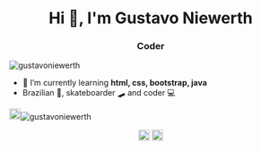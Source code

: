 <h1 align="center">Hi 👋, I'm Gustavo Niewerth</h1>
<h3 align="center">Coder</h3>

<p align="left"> <img src="https://komarev.com/ghpvc/?username=gustavoniewerth" alt="gustavoniewerth" /> </p>

- 🌱 I’m currently learning **html, css, bootstrap, java**
- Brazilian 💚, skateboarder 🛹 and coder 💻
<p align="left"><img src="https://devicons.github.io/devicon/devicon.git/icons/android/android-original-wordmark.svg" alt="android" width="20" height="20"/><img src="https://github-readme-stats.vercel.app/api?username=gustavoniewerth&show_icons=true" alt="gustavoniewerth" /> </p>

<p align="center">
<a href="https://linkedin.com/in/https://www.linkedin.com/in/gustavoniewerth/" target="blank"><img align="center" src="https://cdn.jsdelivr.net/npm/simple-icons@3.0.1/icons/linkedin.svg" alt="https://www.linkedin.com/in/gustavoniewerth/" height="20" width="20" /></a>
<a href="https://stackoverflow.com/users/https://stackoverflow.com/users/14042623/gustavo-niewerth" target="blank"><img align="center" src="https://cdn.jsdelivr.net/npm/simple-icons@3.0.1/icons/stackoverflow.svg" alt="https://stackoverflow.com/users/14042623/gustavo-niewerth" height="20" width="20" /></a>
</p>
